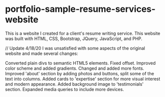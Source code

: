 # portfolio-sample-resume-services-website
This is a website I created for a client's resume writing service.
This website was built with HTML, CSS, Bootstrap, JQuery, JavaScript, and PHP.

// Update 4/18/20
I was unsatisfied with some aspects of the original website and made several changes:

Converted plain divs to semantic HTML5 elements.
Fixed offset.
Improved color scheme and added gradients.
Changed and added more fonts.
Improved 'about' section by adding photos and buttons, split some of the text into columns.
Added cards to 'expertise' section for more visual interest and modern appearance.
Added background image to 'testimonials' section.
Expanded media queries to include more devices.
